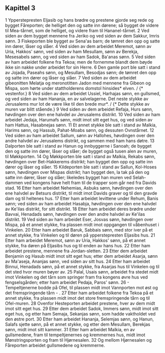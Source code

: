 ## Kapittel 3

1 Ypperstepresten Eljasib og hans brødre og prestene gjorde seg rede og bygget Fåreporten; de helliget den og satte inn dørene; så bygget de videre til Mea-tårnet, som de helliget, og videre fram til Hananel-tårnet.
2 Ved siden av dem bygget mennene fra Jeriko og ved siden av dem Sakkur, Imris sønn.
3 Fiskeporten ble bygget av Sena'as barn; de tømret den opp og satte inn dører, låser og slåer.
4 Ved siden av dem arbeidet Meremot, sønn av Uria, Hakkos' sønn, ved siden av ham Mesullam, sønn av Berekja, Mesesabels sønn, og ved siden av ham Sadok, Ba'anas sønn.
5 Ved siden av ham arbeidet folkene fra Tekoa; men de fornemme blandt dem bøyde ikke sin nakke under arbeidet for sin Herre.
6 Den gamle port ble satt i stand av Jojada, Paseahs sønn, og Mesullam, Besodjas sønn; de tømret den opp og satte inn dører og låser og slåer.
7 Ved siden av dem arbeidet gibeonitten Melatja og meronotitten Jadon med mennene fra Gibeon og Mispa, som hørte under stattholderens domstol hinsides* elven. / {* vestenfor.}
8 Ved siden av dem arbeidet Ussiel, Harhajas sønn, en gullsmed, og ved siden av ham Hananja, en av salvelagerne. Det neste stykke av Jerusalems mur lot de være like til den brede mur*. / {* Dette stykke av muren var blitt stående.}
9 Ved siden av dem arbeidet Refaja, Hurs sønn, høvdingen over den ene halvdel av Jerusalems distrikt.
10 Ved siden av ham arbeidet Jedaja, Harumafs sønn, midt imot sitt eget hus, og ved siden av ham Hattus, Hasabnejas sønn.
11 Et annet stykke ble satt i stand av Malkia, Harims sønn, og Hassub, Pahat-Moabs sønn, og dessuten Ovnstårnet.
12 Ved siden av ham arbeidet Sallum, sønn av Hallohes, høvdingen over den andre halvdel av Jerusalems distrikt, og sammen med ham hans døtre.
13 Dalporten ble satt i stand av Hanun og innbyggerne i Sanoah; de bygget den og satte inn dører, låser og slåer; de bygget også tusen alen av muren, til Møkkporten.
14 Og Møkkporten ble satt i stand av Malkia, Rekabs sønn, høvdingen over Bet-Hakkerems distrikt; han bygget den opp og satte inn dører og låser og slåer.
15 Kildeporten ble satt i stand av Sallun, Kol-Hoses sønn, høvdingen over Mispas distrikt; han bygget den, la tak på den og satte inn dører, låser og slåer; likeledes bygget han muren ved Selah-dammen ved kongens have helt fram til de trapper som går ned fra Davids stad.
16 Etter ham arbeidet Nehemias, Asbuks sønn, høvdingen over den ene halvdel av Betsurs distrikt, til midt imot Davids graver og til den gravde dam og til heltenes hus.
17 Etter ham arbeidet levittene under Rehum, Banis sønn; ved siden av ham arbeidet Hasabja, høvdingen over den ene halvdel av Ke'ilas distrikt, for sitt distrikt.
18 Etter ham arbeidet deres brødre under Bavvai, Henadads sønn, høvdingen over den andre halvdel av Ke'ilas distrikt.
19 Ved siden av ham arbeidet Eser, Josvas sønn, høvdingen over Mispa, på et annet stykke, fra plassen midt imot oppgangen til våbenhuset i Vinkelen.
20 Etter ham arbeidet Baruk, Sabbais sønn, med stor iver på et annet stykke, fra Vinkelen og til døren på ypperstepresten Eljasibs hus.
21 Etter ham arbeidet Meremot, sønn av Uria, Hakkos' sønn, på et annet stykke, fra døren på Eljasibs hus og til enden av hans hus.
22 Etter ham arbeidet prestene, mennene fra Jordan-sletten.
23 Etter dem arbeidet Benjamin og Hasub midt imot sitt eget hus; etter dem arbeidet Asarja, sønn av Ma'aseja, Ananjas sønn, ved siden av sitt hus.
24 Etter ham arbeidet Binnui, Henadads sønn, på et annet stykke, fra Asarjas hus til Vinkelen og til det sted hvor muren bøyer av.
25 Palal, Usais sønn, arbeidet fra stedet midt imot Vinkelen og det tårn som springer fram fra kongens øvre hus ved fengselsgården; etter ham arbeidet Pedaja, Paros' sønn.
26 - Tempeltjenerne bodde på Ofel, til plassen midt imot Vannporten mot øst og det fremspringende tårn - .
27 Etter ham arbeidet folkene fra Tekoa på et annet stykke, fra plassen midt imot det store fremspringende tårn og til Ofel-muren.
28 Ovenfor Hesteporten arbeidet prestene, hver av dem midt imot sitt eget hus.
29 Etter dem arbeidet Sadok, Immers sønn, midt imot sitt eget hus, og etter ham Semaja, Sekanjas sønn, som hadde vaktholdet ved den østre port.
30 Etter ham arbeidet Hananja, Selemjas sønn, og Hanun, Salafs sjette sønn, på et annet stykke, og etter dem Mesullam, Berekjas sønn, midt imot sitt kammer.
31 Etter ham arbeidet Malkia, en av gullsmedene, fram til tempeltjenernes og kremmernes hus, midt imot Mønstringsporten og fram til Hjørnesalen.
32 Og mellom Hjørnesalen og Fåreporten arbeidet gullsmedene og kremmerne.
